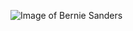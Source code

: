 ![Image of Bernie Sanders](https://i1.wp.com/www.nationalreview.com/wp-content/uploads/2019/09/bernie-sanders-nh-democratic-convention.jpg?fit=789%2C460&ssl=1)
